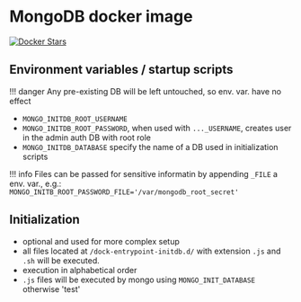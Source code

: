 # MongoDB docker image

<a href="https://hub.docker.com/_/mongo" alt="Docker hub repository" target="_blank">
	<img alt="Docker Stars" src="https://img.shields.io/docker/stars/_/mongo">
</a>

## Environment variables / startup scripts

!!! danger
    Any pre-existing DB will be left untouched, so env. var. have no effect

- `MONGO_INITDB_ROOT_USERNAME`
- `MONGO_INITDB_ROOT_PASSWORD`, when used with `..._USERNAME`, creates user in the admin auth DB with root role
- `MONGO_INITDB_DATABASE` specify the name of a DB used in initialization scripts

!!! info
    Files can be passed for sensitive informatin by appending `_FILE` a env. var., e.g.:
    ```MONGO_INITB_ROOT_PASSWORD_FILE='/var/mongodb_root_secret'
    ```

## Initialization

- optional and used for more complex setup
- all files located at `/dock-entrypoint-initdb.d/` with extension `.js` and `.sh` will be executed.
- execution in alphabetical order
- `.js` files will be executed by mongo using `MONGO_INIT_DATABASE` otherwise 'test'

